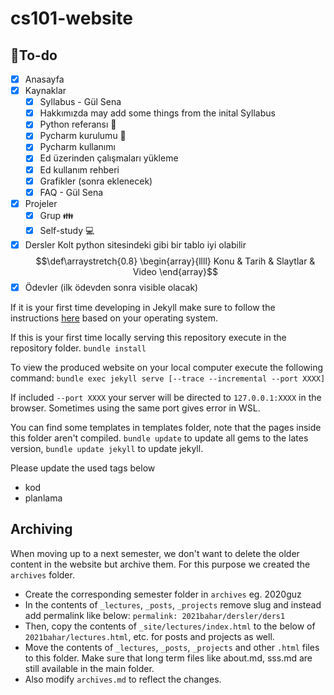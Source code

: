 # cs101-website

## :memo:To-do 
- [x] Anasayfa
- [x] Kaynaklar
    - [x] Syllabus - Gül Sena
    - [x] Hakkımızda
        may add some things from the inital Syllabus
    - [x] Python referansı :snake: 
    - [x] Pycharm kurulumu :snake: 
    - [x] Pycharm kullanımı
    - [x] Ed üzerinden çalışmaları yükleme
    - [x] Ed kullanım rehberi
    - [x] Grafikler (sonra eklenecek)
    - [x] FAQ - Gül Sena
- [x] Projeler
    - [x] Grup :family:
    - [x] Self-study :computer:
- [x] Dersler
    Kolt python sitesindeki gibi bir tablo iyi olabilir
$$\def\arraystretch{0.8} \begin{array}{llll} Konu & Tarih & Slaytlar & Video \end{array}$$
- [x] Ödevler (ilk ödevden sonra visible olacak)

If it is your first time developing in Jekyll make sure to follow the instructions [here](https://jekyllrb.com/docs/installation/#requirements) based on your operating system.

If this is your first time locally serving this repository execute in the repository folder.
```bundle install```

To view the produced website on your local computer execute the following command:
```bundle exec jekyll serve [--trace --incremental --port XXXX]```

If included `--port XXXX` your server will be directed to `127.0.0.1:XXXX` in the browser. Sometimes using the same port gives error in WSL.

You can find some templates in templates folder, note that the pages inside this folder aren't compiled.
`bundle update` to update all gems to the lates version, `bundle update jekyll` to update jekyll.

Please update the used tags below
- kod
- planlama

## Archiving
When moving up to a next semester, we don't want to delete the older content in the website but archive them. For this purpose we created the `archives` folder. 
- Create the corresponding semester folder in `archives` eg. 2020guz
- In the contents of `_lectures`, `_posts`, `_projects` remove slug and instead add  permalink like below:
 ```permalink: 2021bahar/dersler/ders1```
- Then, copy the contents of `_site/lectures/index.html` to the below of `2021bahar/lectures.html`, etc. for posts and projects as well.
- Move the contents of `_lectures`, `_posts`, `_projects` and other `.html` files to this folder. Make sure that long term files like about.md, sss.md are still available in the main folder.
- Also modify `archives.md` to reflect the changes.